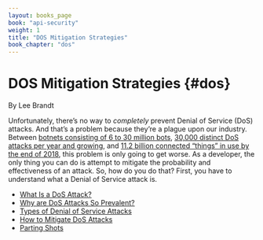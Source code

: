 ```yaml
---
layout: books_page
book: "api-security"
weight: 1
title: "DOS Mitigation Strategies"
book_chapter: "dos"
---
```

# DOS Mitigation Strategies {#dos}

<div class="chapter-author">By Lee Brandt</div>

Unfortunately, there’s no way to *completely* prevent Denial of Service (DoS) attacks. And that’s a problem because they’re a plague upon our industry. Between [botnets consisting of 6 to 30 million bots](https://themerkle.com/top-4-largest-botnets-to-date), [30,000 distinct DoS attacks per year and growing](https://www.securityweek.com/internet-sees-nearly-30000-distinct-dos-attacks-each-day-study), and [11.2 billion connected “things” in use by the end of 2018](https://www.gartner.com/newsroom/id/3598917), this problem is only going to get worse. As a developer, the only thing you can do is attempt to mitigate the probability and effectiveness of an attack. So, how do you do that? First, you have to understand what a Denial of Service attack is.







<section class="chapter-subsection-list"><ul><li><a href="/books/api-security/dos/what-is/">What Is a DoS Attack?</a></li><li><a href="/books/api-security/dos/why/">Why are DoS Attacks So Prevalent?</a></li><li><a href="/books/api-security/dos/what/">Types of Denial of Service Attacks</a></li><li><a href="/books/api-security/dos/how/">How to Mitigate DoS Attacks</a></li><li><a href="/books/api-security/dos/parting/">Parting Shots</a></li></ul></section>
